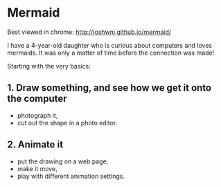 Mermaid
====

Best viewed in chrome: <http://joshwnj.github.io/mermaid/>

I have a 4-year-old daughter who is curious about computers and loves mermaids. It was only a matter of time before the connection was made!

Starting with the very basics:

## 1. Draw something, and see how we get it onto the computer

- photograph it,
- cut out the shape in a photo editor.

## 2. Animate it

- put the drawing on a web page,
- make it move,
- play with different animation settings.
